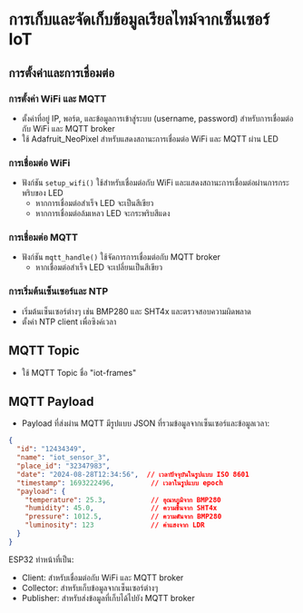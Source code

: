 # การเก็บและจัดเก็บข้อมูลเรียลไทม์จากเซ็นเซอร์ IoT

## การตั้งค่าและการเชื่อมต่อ

### การตั้งค่า WiFi และ MQTT
- ตั้งค่าที่อยู่ IP, พอร์ต, และข้อมูลการเข้าสู่ระบบ (username, password) สำหรับการเชื่อมต่อกับ WiFi และ MQTT broker
- ใช้ Adafruit_NeoPixel สำหรับแสดงสถานะการเชื่อมต่อ WiFi และ MQTT ผ่าน LED

### การเชื่อมต่อ WiFi
- ฟังก์ชัน `setup_wifi()` ใช้สำหรับเชื่อมต่อกับ WiFi และแสดงสถานะการเชื่อมต่อผ่านการกระพริบของ LED
  - หากการเชื่อมต่อสำเร็จ LED จะเป็นสีเขียว
  - หากการเชื่อมต่อล้มเหลว LED จะกระพริบสีแดง

### การเชื่อมต่อ MQTT
- ฟังก์ชัน `mqtt_handle()` ใช้จัดการการเชื่อมต่อกับ MQTT broker
  - หากเชื่อมต่อสำเร็จ LED จะเปลี่ยนเป็นสีเขียว

### การเริ่มต้นเซ็นเซอร์และ NTP
- เริ่มต้นเซ็นเซอร์ต่างๆ เช่น BMP280 และ SHT4x และตรวจสอบความผิดพลาด
- ตั้งค่า NTP client เพื่อซิงค์เวลา

## MQTT Topic

- ใช้ MQTT Topic ชื่อ "iot-frames"

## MQTT Payload

- Payload ที่ส่งผ่าน MQTT มีรูปแบบ JSON ที่รวมข้อมูลจากเซ็นเซอร์และข้อมูลเวลา:

```json
{
  "id": "12434349",
  "name": "iot_sensor_3",
  "place_id": "32347983",
  "date": "2024-08-28T12:34:56",  // เวลาปัจจุบันในรูปแบบ ISO 8601
  "timestamp": 1693222496,         // เวลาในรูปแบบ epoch
  "payload": {
    "temperature": 25.3,           // อุณหภูมิจาก BMP280
    "humidity": 45.0,              // ความชื้นจาก SHT4x
    "pressure": 1012.5,            // ความดันจาก BMP280
    "luminosity": 123              // ค่าแสงจาก LDR
  }
}

```

ESP32 ทำหน้าที่เป็น:

- Client: สำหรับเชื่อมต่อกับ WiFi และ MQTT broker
- Collector: สำหรับเก็บข้อมูลจากเซ็นเซอร์ต่างๆ
- Publisher: สำหรับส่งข้อมูลที่เก็บได้ไปยัง MQTT broker